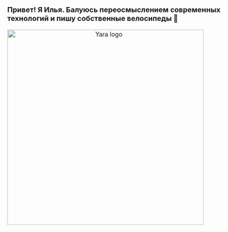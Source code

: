 ### Привет! Я Илья. Балуюсь переосмыслением современных технологий и пишу собственные велосипеды 👋
<a align="center"><img width="450" src="https://i.ibb.co/Wxm9429/YARA.png" alt="Yara logo"></a>
